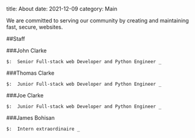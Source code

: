 title: About
date: 2021-12-09
category: Main

We are committed to serving our community by creating and maintaining fast, secure, websites.

##Staff


###John Clarke

<pre><code>$:  Senior Full-stack web Developer and Python Engineer <span class="vim-caret">_</span></pre></code>



###Thomas Clarke

<pre><code>$:  Junior Full-stack web Developer and Python Engineer <span class="vim-caret">_</span></pre></code>

###Joe Clarke
<pre><code>$:  Junior Full-stack web Developer and Python Engineer <span class="vim-caret">_</span></pre></code>

###James Bohisan
<pre><code>$:  Intern extraordinaire <span class="vim-caret">_</span></pre></code>

<br>